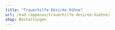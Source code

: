 ```yaml
---
title: "Trauerhilfe Désirée Kühne"
url: /bad-rappenau/trauerhilfe-desiree-kuehne/
shop: Bestattungen
---
```


